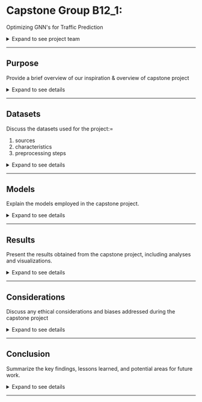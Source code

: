 # Capstone Group B12_1: 
Optimizing GNN's for Traffic Prediction

<details>
  <summary>Expand to see project team</summary>
  
    - Sheena Patel
    - Ricky Miura
    - Gita Anand
    
</details>

---

## Purpose

Provide a brief overview of our inspiration & overview of capstone project

<details>
  <summary>Expand to see details</summary>

    Your abstract content goes here.

</details>

---

## Datasets

Discuss the datasets used for the project:=
1.  sources
2.  characteristics
3.  preprocessing steps

<details>
  <summary>Expand to see details</summary>

    - Data Collection from Caltrans PeMS
      - Describe the data collection process
    - Data Preprocessing: Traffic Data into Traffic Graphs
      - Describe the data collection process
        - Nodes
          - Baseline
          - Complex
        - Edges
          - Baseline
          - Complex
    - Dataset of Multiple Graph Signals
      - Type 1
      - Type 2
      - Type 3

</details>

---

## Models

Explain the models employed in the capstone project.

<details>
  <summary>Expand to see details</summary>

  ### Basseline Model
  - Explain the ST-GAT model and baseline overview layers

  ### Complex
  - Discuss other complex model implementation

</details>

---

## Results

Present the results obtained from the capstone project, including analyses and visualizations.

<details>
  <summary>Expand to see details</summary>

  Your results content goes here.

</details>

---

## Considerations

Discuss any ethical considerations and biases addressed during the capstone project

<details>
  <summary>Expand to see details</summary>

    Insert ethics and biases

</details>

---

## Conclusion

Summarize the key findings, lessons learned, and potential areas for future work.

<details>
  <summary>Expand to see details</summary>

    Conclusion, next steps, real-world applications

</details>

---

